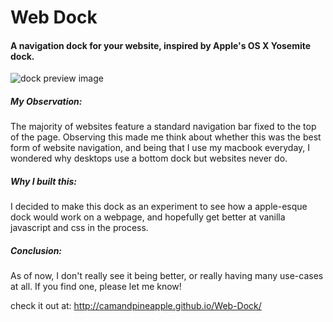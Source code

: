 # Web Dock
#### A navigation dock for your website, inspired by Apple's OS X Yosemite dock.


![dock preview image](https://github.com/theCamDen/Web-Dock/blob/master/images/dock.png)

##### My Observation:
The majority of websites feature a standard
navigation bar fixed to the top of the page.
Observing this made me think about whether
this was the best form of website navigation,
and being that I use my macbook everyday,
I wondered why desktops use a bottom dock
but websites never do. 

##### Why I built this:
I decided to make this dock as an experiment 
to see how a apple-esque dock would work
on a webpage, and hopefully get better
at vanilla javascript and css in the process.

##### Conclusion:
As of now, I don't really see it being better,
or really having many use-cases at all.
If you find one, please let me know!

check it out at: http://camandpineapple.github.io/Web-Dock/

